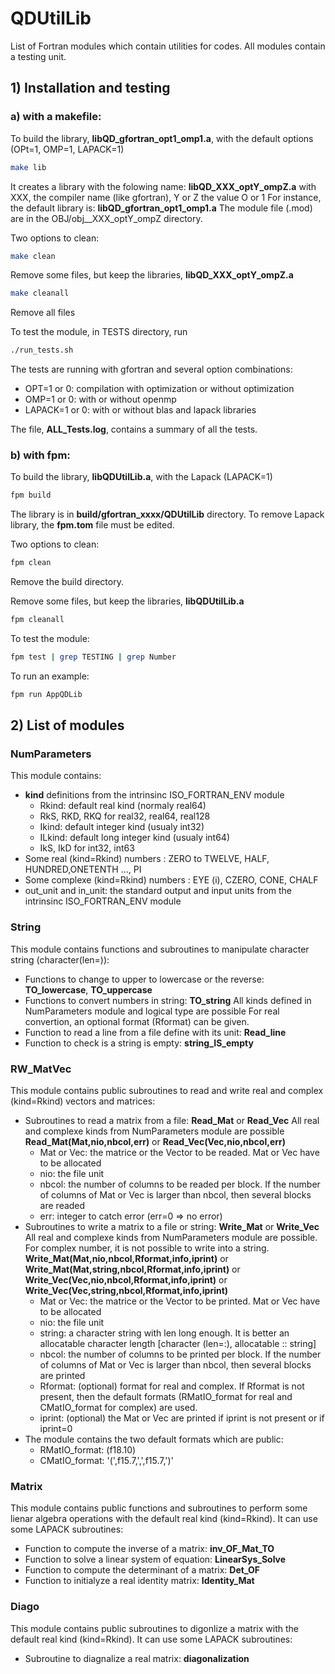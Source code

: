 # QDUtilLib

List of Fortran modules which contain utilities for codes.
All modules contain a testing unit.

## 1) Installation and testing

### a) with a makefile:

To build the library, **libQD_gfortran_opt1_omp1.a**, with the default options (OPt=1, OMP=1, LAPACK=1)
```bash
make lib
```
It creates a library with the folowing name: **libQD_XXX_optY_ompZ.a**
with XXX, the compiler name (like gfortran), Y or Z the value O or 1
For instance, the default library is: **libQD_gfortran_opt1_omp1.a**
The module file (.mod) are in the OBJ/obj__XXX_optY_ompZ directory.

Two options to clean:
```bash
make clean
```

Remove some files, but keep the libraries, **libQD_XXX_optY_ompZ.a**

```bash
make cleanall
```

Remove all files

To test the module, in TESTS directory, run

```bash
./run_tests.sh
```

The tests are running with gfortran and several option combinations:

- OPT=1 or 0: compilation with optimization or without optimization
- OMP=1 or 0: with or without openmp
- LAPACK=1 or 0: with or without blas and lapack libraries

The file, **ALL_Tests.log**, contains a summary of all the tests.

### b) with fpm:

To build the library, **libQDUtilLib.a**, with the Lapack (LAPACK=1)
```bash
fpm build
```
The library is in **build/gfortran_xxxx/QDUtilLib** directory.
To remove Lapack library, the **fpm.tom** file must be edited.

Two options to clean:
```bash
fpm clean
```

Remove the build directory.

Remove some files, but keep the libraries, **libQDUtilLib.a**

```bash
fpm cleanall
```

To test the module:

```bash
fpm test | grep TESTING | grep Number
```

To run an example:

```bash
fpm run AppQDLib 
```

## 2) List of modules

### NumParameters

This module contains:

- **kind** definitions from the intrinsinc ISO_FORTRAN_ENV module
  - Rkind: default real kind (normaly real64)
  - RkS, RKD, RKQ for real32, real64, real128
  - Ikind: default integer kind (usualy int32)
  - ILkind: default long integer kind (usualy int64)
  - IkS, IkD for int32, int63
- Some real (kind=Rkind) numbers : ZERO to TWELVE, HALF, HUNDRED,ONETENTH ..., PI
- Some complexe (kind=Rkind) numbers : EYE (i), CZERO, CONE, CHALF
- out_unit and in_unit: the standard output and input units from the intrinsinc ISO_FORTRAN_ENV module

### String

This module contains functions and subroutines to manipulate character string (character(len=)):

- Functions to change to upper to lowercase or the reverse: **TO_lowercase**, **TO_uppercase**
- Functions to convert numbers in string: **TO_string**
  All kinds defined in NumParameters module and logical type are possible
  For real convertion, an optional format (Rformat) can be given.
- Function to read a line from a file define with its unit: **Read_line**
- Function to check is a string is empty: **string_IS_empty**

### RW_MatVec

This module contains public subroutines to read and write real and complex (kind=Rkind) vectors and matrices:

- Subroutines to read a matrix from a file: **Read_Mat** or **Read_Vec**
  All real and complexe kinds from NumParameters module are possible
  **Read_Mat(Mat,nio,nbcol,err)** or **Read_Vec(Vec,nio,nbcol,err)**
  - Mat or Vec: the matrice or the Vector to be readed. Mat or Vec have to be allocated
  - nio: the file unit
  - nbcol: the number of columns to be readed per block. If the number of columns of Mat or Vec is larger than nbcol, then several blocks are readed
  - err: integer to catch error (err=0 => no error)
- Subroutines to write a matrix to a file or string: **Write_Mat** or **Write_Vec**
  All real and complexe kinds from NumParameters module are possible. For complex number, it is not possible to write into a string.
  **Write_Mat(Mat,nio,nbcol,Rformat,info,iprint)** or **Write_Mat(Mat,string,nbcol,Rformat,info,iprint)** or **Write_Vec(Vec,nio,nbcol,Rformat,info,iprint)** or **Write_Vec(Vec,string,nbcol,Rformat,info,iprint)**
  - Mat or Vec: the matrice or the Vector to be printed. Mat or Vec have to be allocated
  - nio: the file unit
  - string: a character string with len long enough. It is better an allocatable character length [character (len=:), allocatable :: string]
  - nbcol: the number of columns to be printed per block. If the number of columns of Mat or Vec is larger than nbcol, then several blocks are printed
  - Rformat: (optional) format for real and complex. If Rformat is not present, then the default formats (RMatIO_format for real and CMatIO_format for complex) are used.
  - iprint: (optional) the Mat or Vec are printed if iprint is not present or if iprint=0
- The module contains the two default formats which are public:
  - RMatIO_format: (f18.10)
  - CMatIO_format: '(',f15.7,',',f15.7,')'

### Matrix

This module contains public functions and subroutines to perform some lienar algebra operations with the default real kind (kind=Rkind). It can use some LAPACK subroutines:

- Function to compute the inverse of a matrix:     **inv_OF_Mat_TO**
- Function to solve a linear system of equation:   **LinearSys_Solve**
- Function to compute the determinant of a matrix: **Det_OF**
- Function to initialyze a real identity matrix:   **Identity_Mat**

### Diago

This module contains public subroutines to digonlize a matrix with the default real kind (kind=Rkind). It can use some LAPACK subroutines:

- Subroutine to diagnalize a real matrix: **diagonalization**
